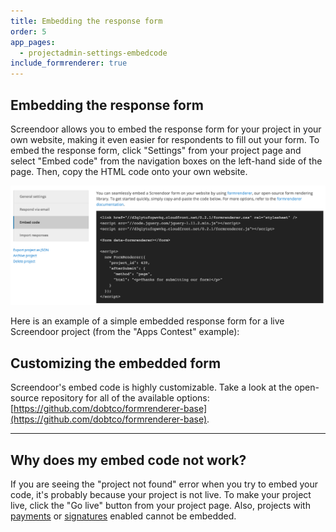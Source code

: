 ```yaml
---
title: Embedding the response form
order: 5
app_pages:
  - projectadmin-settings-embedcode
include_formrenderer: true
---
```


## Embedding the response form

Screendoor allows you to embed the response form for your project in your own website, making it even easier for respondents to fill out your form. To embed the response form, click "Settings" from your project page and select "Embed code" from the navigation boxes on the left-hand side of the page. Then, copy the HTML code onto your own website.

![embed code](../images/embed_code.png)

 Here is an example of a simple embedded response form for a live Screendoor project (from the "Apps Contest" example):

<form data-formrenderer></form>

<script>
  FormRenderer.BUTTON_CLASS = 'button info'

  new FormRenderer({
    "project_id": 410,
    "afterSubmit": {
      "method": "page",
      "html": "<h2>Thanks for submitting the example form!</h2>"
    }
  });
</script>

## Customizing the embedded form

Screendoor's embed code is highly customizable. Take a look at the open-source repository for all of the available options: [https://github.com/dobtco/formrenderer-base](https://github.com/dobtco/formrenderer-base).

---

## Why does my embed code not work?
If you are seeing the "project not found" error when you try to embed your code, it's probably because your project is not live. To make your project live, click the "Go live" button from your project page. Also, projects with [payments](payments.html) or [signatures](signatures.html) enabled cannot be embedded.
